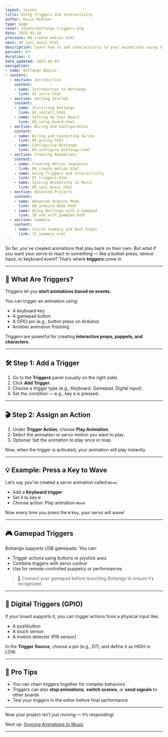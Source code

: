 ```yaml
---
layout: lesson
title: Using Triggers and Interactivity
author: Kevin McAleer
type: page
cover: assets/bottango_triggers.png
date: 2025-05-10
previous: 06_create_motion.html
next: 08_sync_music.html
description: Learn how to add interactivity to your animations using triggers in Bottango.
percent: 63
duration: 3
date_updated: 2025-05-03
navigation:
- name: Bottango Basics
- content:
  - section: Introduction
    content:
    - name: Introduction to Bottango
      link: 01_intro.html
  - section: Getting Started
    content:
    - name: Installing Bottango
      link: 02_install.html
    - name: Setting Up Your Board
      link: 03_setup_board.html
  - section: Wiring and Configuration
    content:
    - name: Wiring and Connecting Servos
      link: 04_wiring.html
    - name: Configuring Bottango
      link: 05_configure_bottango.html
  - section: Creating Animations
    content:
    - name: Creating Motion Sequences
      link: 06_create_motion.html
    - name: Using Triggers and Interactivity
      link: 07_triggers.html
    - name: Syncing Animations to Music
      link: 08_sync_music.html
  - section: Advanced Projects
    content:
    - name: Advanced Arduino Mode
      link: 09_arduino_mode.html
    - name: Using Bottango with a Gamepad
      link: 10_use_with_gamepad.html
  - section: Summary
    content:
    - name: Course Summary and Next Steps
      link: 11_summary.html
---
```



So far, you've created animations that play back on their own. But what if you want your servo to react to something — like a button press, sensor input, or keyboard event? That’s where **triggers** come in.

---

## 🔔 What Are Triggers?

Triggers let you **start animations based on events**.

You can trigger an animation using:

- A keyboard key
- A gamepad button
- A GPIO pin (e.g., button press on Arduino)
- Another animation finishing

Triggers are powerful for creating **interactive props, puppets, and characters**.

---

## 🛠️ Step 1: Add a Trigger

1. Go to the **Triggers** panel (usually on the right side).
2. Click **Add Trigger**.
3. Choose a trigger type (e.g., Keyboard, Gamepad, Digital Input).
4. Set the condition — e.g., key `A` is pressed.

---

## 🎬 Step 2: Assign an Action

1. Under **Trigger Action**, choose **Play Animation**.
2. Select the animation or servo motion you want to play.
3. Optional: Set the animation to play once or loop.

Now, when the trigger is activated, your animation will play instantly.

---

## 💡 Example: Press a Key to Wave

Let’s say you’ve created a servo animation called `Wave`.

- Add a **Keyboard trigger**
- Set it to key `W`
- Choose action: Play animation `Wave`

Now every time you press the `W` key, your servo will wave!

---

## 🎮 Gamepad Triggers

Bottango supports USB gamepads. You can:

- Trigger actions using buttons or joystick axes
- Combine triggers with servo control
- Use for remote-controlled puppetry or performances

> 🧪 Connect your gamepad before launching Bottango to ensure it’s recognized.

---

## 🔌 Digital Triggers (GPIO)

If your board supports it, you can trigger actions from a physical input like:

- A pushbutton
- A touch sensor
- A motion detector (PIR sensor)

In the **Trigger Source**, choose a pin (e.g., D7), and define it as HIGH or LOW.

---

## 🧠 Pro Tips

- You can chain triggers together for complex behaviors
- Triggers can also **stop animations**, **switch scenes**, or **send signals** to other boards
- Test your triggers in the editor before final performance

---

Now your project isn’t just moving — it’s responding!

Next up: [Syncing Animations to Music](08_sync_music.md)

---
